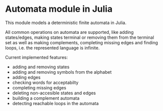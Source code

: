 # Automata module in Julia

This module models a deterministic finite automata in Julia.

All common operations on automata are supported, like adding states/edges, making states terminal or removing them from the terminal set as well as making complements, completing missing edges and finding loops, i.e. the represented language is infinite.

Current implemented features:
- adding and removing states
- adding and removing symbols from the alphabet
- adding edges
- checking words for acceptabilty
- completing missing edges
- deleting non-accesible states and edges
- building a complement automata
- detecting reachable loops in the automata 

